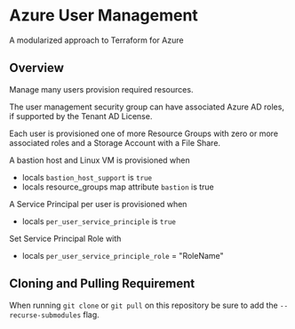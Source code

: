 # Azure User Management

A modularized approach to Terraform for Azure

## Overview

Manage many users provision required resources.

The user management security group can have associated Azure AD roles, if supported by the Tenant AD License.

Each user is provisioned one of more Resource Groups with zero or more associated roles and a Storage Account with a File Share.

A bastion host and Linux VM is provisioned when

- locals `bastion_host_support` is `true`
- locals resource_groups map attribute `bastion` is true

A Service Principal per user is provisioned when

- locals `per_user_service_principle` is `true`

Set Service Principal Role with

- locals `per_user_service_principle_role` = "RoleName"

## Cloning and Pulling Requirement

When running `git clone` or `git pull` on this repository be sure to add the `--recurse-submodules` flag.
